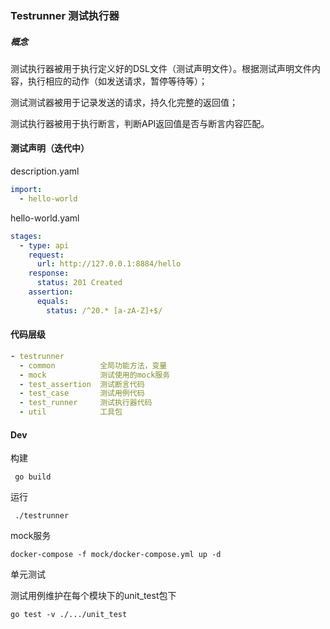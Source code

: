 ### Testrunner 测试执行器

##### 概念

测试执行器被用于执行定义好的DSL文件（测试声明文件）。根据测试声明文件内容，执行相应的动作（如发送请求，暂停等待等）；

测试测试器被用于记录发送的请求，持久化完整的返回值；

测试执行器被用于执行断言，判断API返回值是否与断言内容匹配。

#### 测试声明（迭代中）


description.yaml
```yaml
import:
  - hello-world
```

hello-world.yaml
```yaml
stages:
  - type: api
    request:
      url: http://127.0.0.1:8884/hello
    response:
      status: 201 Created
    assertion:
      equals:
        status: /^20.* [a-zA-Z]+$/
```

#### 代码层级

```yaml
- testrunner
  - common          全局功能方法，变量
  - mock            测试使用的mock服务
  - test_assertion  测试断言代码
  - test_case       测试用例代码
  - test_runner     测试执行器代码
  - util            工具包
```

#### Dev

构建
```shell
 go build
```

运行
```shell
 ./testrunner
```

mock服务

```shell
docker-compose -f mock/docker-compose.yml up -d
```


单元测试

测试用例维护在每个模块下的unit_test包下

```shell
go test -v ./.../unit_test
```

